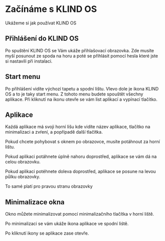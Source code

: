 # Začínáme s KLIND OS

Ukážeme si jak používat KLIND OS

## Přihlášení do KLIND OS

Po spuštění KLIND OS se Vám ukáže přihlašovací obrazovka. Zde musíte myší posunout ze spoda na horu a poté se přihlásit pomocí hesla které jste si nastavili při instalaci.

## Start menu

Po přihlášení vidíte výchozí tapetu a spodní lištu. Vlevo dole je ikona KLIND OS a to je taky start menu. Z tohoto menu budete spouštět všechny aplikace. Při kliknutí na ikonu otevře se vám list aplikací a vypínací tlačítko.

## Aplikace

Kaźdá aplikace má svoji horní lišu kde vidíte název aplikace, tlačítko na minimalizaci a zvŕení, a popřípadě další tlačítka.

Pokud chcete pohybovat s oknem po obrazovce, musíte potáhnout za horní lištu.

Pokud aplikaci potáhnete úplně nahoru doprostřed, aplikace se vám dá na celou obrazovku.

Pokud aplikaci potéhnete doleva doprostřed, aplikace se posune na levou půlku obrazovky.

To samé platí pro pravou stranu obrazovky

## Minimalizace okna

Okno můžete minimalizovat pomocí minimalizačního tlačítka v horní liště.

Po minimalizaci se vám ukáže ikona aplikace ve spodní liśtě.

Po kliknutí ikony se aplikace zase otevře.
